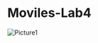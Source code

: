 # Moviles-Lab4

![Picture1](https://user-images.githubusercontent.com/77802937/184274589-cd2a601d-924b-47e1-bc01-129f65d186d9.png)
